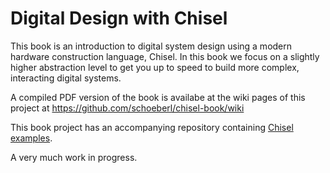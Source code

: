 # Digital Design with Chisel

This book is an introduction to digital system design using a modern hardware
construction language, Chisel.
In this book we focus on a slightly higher abstraction level to get you up to
speed to build more complex, interacting digital systems.

A compiled PDF version of the book is availabe at the wiki pages of this project
at https://github.com/schoeberl/chisel-book/wiki

This book project has an accompanying repository containing
[Chisel examples](https://github.com/schoeberl/chisel-examples).

A very much work in progress.
